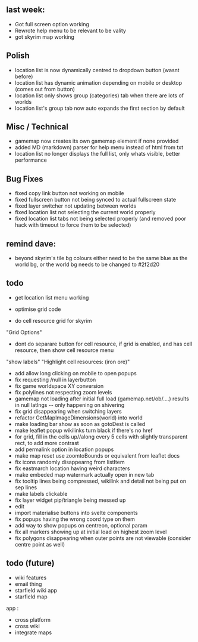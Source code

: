 ## last week:

- Got full screen option working
- Rewrote help menu to be relevant to be vality
- got skyrim map working

## Polish
- location list is now dynamically centred to dropdown button (wasnt before)
- location list has dynamic animation depending on mobile or desktop (comes out from button)
- location list only shows group (categories) tab when there are lots of worlds
- location list's group tab now auto expands the first section by default

## Misc / Technical
- gamemap now creates its own gamemap element if none provided
- added MD (markdown) parser for help menu instead of html from txt
- location list no longer displays the full list, only whats visible, better performance

## Bug Fixes
- fixed copy link button not working on mobile
- fixed fullscreen button not being synced to actual fullscreen state
- fixed layer switcher not updating between worlds
- fixed location list not selecting the current world properly
- fixed location list tabs not being selected properly (and removed poor hack with timeout to force them to be selected)


## remind dave:

- beyond skyrim's tile bg colours either need to be the same blue as the world bg, or the world bg needs to be changed to #2f2d20



## todo

- get location list menu working

- optimise grid code
- do cell resource grid for skyrim

"Grid Options"
- dont do separare button for cell resource, if grid is enabled, and has cell resource, then show cell resource menu

"show labels"
"Highlight cell resources: (iron ore)"


- add allow long clicking on mobile to open popups
- fix requesting /null in layerbutton
- fix game worldspace XY conversion
- fix polylines not respecting zoom levels
- gamemap not loading after initial full load (gamemap.net/ob/....) results in null latlngs -- only happening on shivering
- fix grid disappearing when switching layers
- refactor GetMapImageDimensions(world) into world
- make loading bar show as soon as gotoDest is called
- make leaflet popup wikilinks turn black if there's no href
- for grid, fill in the cells up//along every 5 cells with slightly transparent rect, to add more contrast
- add permalink option in location popups
- make map reset use zoomtoBounds or equivalent from leaflet docs
- fix icons randomly disappearng from listItem
- fix eastmarch location having weird characters
- make embeded map watermark actually open in new tab
- fix tooltip lines being compressed, wikilink and detail not being put on sep lines
- make labels clickable
- fix layer widget pip/triangle being messed up
- edit
- import materialise buttons into svelte components
- fix popups having the wrong coord type on them
- add way to show popups on centreon, optional param
- fix all markers showing up at initial load on highest zoom level
- fix polygons disappearing when outer points are not viewable (consider centre point as well)

## todo (future)
- wiki features
- email thing
- starfield wiki app
- starfield map

app :
- cross platform
- cross wiki
- integrate maps